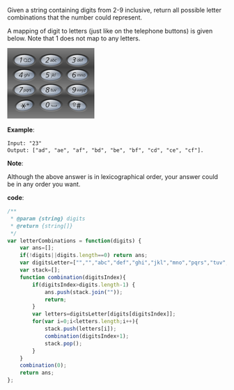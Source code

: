 Given a string containing digits from 2-9 inclusive, return all possible letter combinations that the number could represent.

A mapping of digit to letters (just like on the telephone buttons) is given below. Note that 1 does not map to any letters.

![Alt Text](https://github.com/godghdai/leetcode/blob/master/Resource/img/Telephone-keypad17.png)

**Example**:
```
Input: "23"
Output: ["ad", "ae", "af", "bd", "be", "bf", "cd", "ce", "cf"].
```

**Note**:

Although the above answer is in lexicographical order, your answer could be in any order you want.


**code**:

```js
/**
 * @param {string} digits
 * @return {string[]}
 */
var letterCombinations = function(digits) {
    var ans=[];
    if(!digits||digits.length==0) return ans;
    var digitsLetter=["","","abc","def","ghi","jkl","mno","pqrs","tuv","wxyz"];
    var stack=[];
    function combination(digitsIndex){
        if(digitsIndex>digits.length-1) {
            ans.push(stack.join(""));
            return;
        }
        var letters=digitsLetter[digits[digitsIndex]];
        for(var i=0;i<letters.length;i++){
            stack.push(letters[i]);
            combination(digitsIndex+1);
            stack.pop();
        }
    }
    combination(0);
    return ans;
};

```